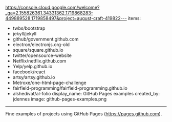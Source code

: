 https://console.cloud.google.com/welcome?_ga=2.155826361.34331362.1719868283-449889528.1719858497&project=august-craft-419822---
items:
 - twbs/bootstrap
 - jekyll/jekyll
 - github/government.github.com
 - electron/electronjs.org-old
 - square/square.github.io
 - twitter/opensource-website
 - Netflix/netflix.github.com
 - Yelp/yelp.github.io
 - facebook/react
 - artsy/artsy.github.io
 - Metroxe/one-html-page-challenge
 - fairfield-programming/fairfield-programming.github.io
 - alshedivat/al-folio
display_name: GitHub Pages examples
created_by: jdennes
image: github-pages-examples.png
---
Fine examples of projects using GitHub Pages (https://pages.github.com).
